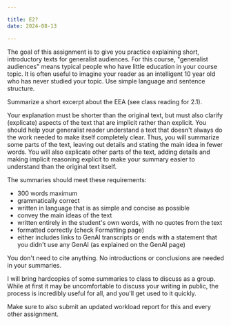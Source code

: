 ```yaml
---

title: E2?
date: 2024-08-13

---
```

The goal of this assignment is to give you practice explaining short, introductory texts for generalist audiences. For this course, "generalist audiences" means typical people who have little education in your course topic. It is often useful to imagine your reader as an intelligent 10 year old who has never studied your topic. Use simple language and sentence structure.

Summarize a short excerpt about the EEA (see class reading for 2.1).

Your explanation must be shorter than the original text, but must also clarify (explicate) aspects of the text that are implicit rather than explicit. You should help your generalist reader understand a text that doesn't always do the work needed to make itself completely clear. Thus, you will summarize some parts of the text, leaving out details and stating the main idea in fewer words. You will also explicate other parts of the text, adding details and making implicit reasoning explicit to make your summary easier to understand than the original text itself.

The summaries should meet these requirements:

- 300 words maximum
- grammatically correct
- written in language that is as simple and concise as possible
- convey the main ideas of the text
- written entirely in the student's own words, with no quotes from the text
- formatted correctly (check Formatting page)
- either includes links to GenAI transcripts or ends with a statement that you didn't use any GenAI (as explained on the GenAI page)

You don't need to cite anything. No introductions or conclusions are needed in your summaries.

I will bring hardcopies of some summaries to class to discuss as a group. While at first it may be uncomfortable to discuss your writing in public, the process is incredibly useful for all, and you'll get used to it quickly.

Make sure to also submit an updated workload report for this and every other assignment.
